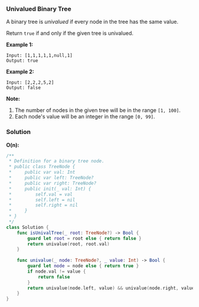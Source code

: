 
### Univalued Binary Tree

A binary tree is *univalued* if every node in the tree has the same value.

Return `true` if and only if the given tree is univalued.

__Example 1:__
```
Input: [1,1,1,1,1,null,1]
Output: true
```
__Example 2:__
```
Input: [2,2,2,5,2]
Output: false
```

__Note:__
1. The number of nodes in the given tree will be in the range `[1, 100]`.
2. Each node's value will be an integer in the range `[0, 99]`.

### Solution
__O(n):__
```Swift
/**
 * Definition for a binary tree node.
 * public class TreeNode {
 *     public var val: Int
 *     public var left: TreeNode?
 *     public var right: TreeNode?
 *     public init(_ val: Int) {
 *         self.val = val
 *         self.left = nil
 *         self.right = nil
 *     }
 * }
 */
class Solution {
    func isUnivalTree(_ root: TreeNode?) -> Bool {
        guard let root = root else { return false }
        return univalue(root, root.val)
    }
    
    func univalue(_ node: TreeNode?, _ value: Int) -> Bool {
        guard let node = node else { return true }
        if node.val != value {
            return false
        }
        return univalue(node.left, value) && univalue(node.right, value)
    }
}
```